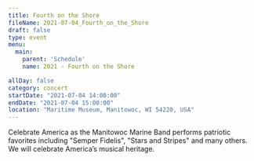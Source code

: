 ```yaml
---
title: Fourth on the Shore
fileName: 2021-07-04_Fourth_on_the_Shore
draft: false
type: event
menu: 
  main:
    parent: 'Schedule'
    name: 2021 - Fourth on the Shore

allDay: false
category: concert
startDate: "2021-07-04 14:00:00"
endDate: "2021-07-04 15:00:00"
location: "Maritime Museum, Manitowoc, WI 54220, USA"
---
```

Celebrate America as the Manitowoc Marine Band performs patriotic favorites including "Semper Fidelis", "Stars and Stripes" and many others. We will celebrate America’s musical heritage.
